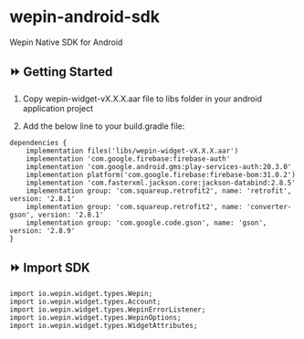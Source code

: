 # wepin-android-sdk
Wepin Native SDK for Android

## :fast_forward: Getting Started

1. Copy wepin-widget-vX.X.X.aar file to libs folder in your android application project
   
2. Add the below line to your build.gradle file:
```
dependencies {
    implementation files('libs/wepin-widget-vX.X.X.aar')
    implementation 'com.google.firebase:firebase-auth'    
    implementation 'com.google.android.gms:play-services-auth:20.3.0'    
    implementation platform('com.google.firebase:firebase-bom:31.0.2')    
    implementation 'com.fasterxml.jackson.core:jackson-databind:2.8.5'    
    implementation group: 'com.squareup.retrofit2', name: 'retrofit', version: '2.8.1'    
    implementation group: 'com.squareup.retrofit2', name: 'converter-gson', version: '2.8.1'    
    implementation group: 'com.google.code.gson', name: 'gson', version: '2.8.9'        
}
```

## :fast_forward: Import SDK
```
import io.wepin.widget.types.Wepin;
import io.wepin.widget.types.Account;
import io.wepin.widget.types.WepinErrorListener;
import io.wepin.widget.types.WepinOptions;
import io.wepin.widget.types.WidgetAttributes;
```

